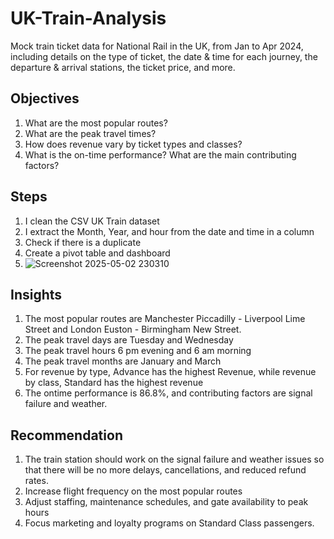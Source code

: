 # UK-Train-Analysis
Mock train ticket data for National Rail in the UK, from Jan to Apr 2024, including details on the type of ticket, the date & time for each journey, the departure & arrival stations, the ticket price, and more.
## Objectives
1.	What are the most popular routes?
2.	What are the peak travel times?
3.	How does revenue vary by ticket types and classes?
4.	What is the on-time performance? What are the main contributing factors?
## Steps
1. I clean the CSV UK Train dataset
2. I extract the Month, Year, and hour from the date and time in a column
3. Check if there is a duplicate
4. Create a pivot table and dashboard
5. ![Screenshot 2025-05-02 230310](https://github.com/user-attachments/assets/8ac087eb-93b2-46c1-b8b4-fc1d8d458043)


## Insights
1. The most popular routes are Manchester Piccadilly - Liverpool Lime Street 
and London Euston - Birmingham New Street.
2. The peak travel days are Tuesday and Wednesday
3. The peak travel hours 6 pm evening and 6 am morning
4. The peak travel months are January and March
5. For revenue by type, Advance has the highest Revenue, while
   revenue by class, Standard has the highest revenue
6. The ontime performance is 86.8%, and contributing factors are signal failure and weather.

## Recommendation
1. The train station should work on the signal failure and weather issues so that there
   will be no more delays, cancellations, and reduced refund rates.
2. Increase flight frequency on the most popular routes
3. Adjust staffing, maintenance schedules, and gate availability to peak hours
4. Focus marketing and loyalty programs on Standard Class passengers.
   

